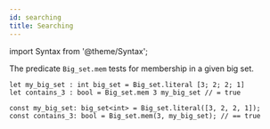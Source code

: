 ```yaml
---
id: searching
title: Searching
---
```


import Syntax from '@theme/Syntax';

The predicate `Big_set.mem` tests for membership in a given big set.

<Syntax syntax="cameligo">

```cameligo group=big_set_membership
let my_big_set : int big_set = Big_set.literal [3; 2; 2; 1]
let contains_3 : bool = Big_set.mem 3 my_big_set // = true
```

</Syntax>

<Syntax syntax="jsligo">

```jsligo group=big_set_membership
const my_big_set: big_set<int> = Big_set.literal([3, 2, 2, 1]);
const contains_3: bool = Big_set.mem(3, my_big_set); // == true
```

</Syntax>
